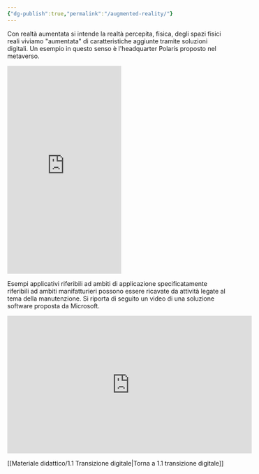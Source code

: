 ```yaml
---
{"dg-publish":true,"permalink":"/augmented-reality/"}
---
```


Con realtà aumentata si intende la realtà percepita, fisica, degli spazi fisici reali viviamo "aumentata" di caratteristiche aggiunte tramite soluzioni digitali. Un esempio in questo senso è l'headquarter Polaris proposto nel metaverso.

<iframe src="https://www.facebook.com/plugins/video.php?height=476&href=https%3A%2F%2Fwww.facebook.com%2FPolarisEngineeringSpa%2Fvideos%2F1210624446186261%2F&show_text=false&width=261&t=0" width="261" height="476" style="border:none;overflow:hidden" scrolling="no" frameborder="0" allowfullscreen="true" allow="autoplay; clipboard-write; encrypted-media; picture-in-picture; web-share" allowFullScreen="true"></iframe>

Esempi applicativi riferibili ad ambiti di applicazione specificatamente riferibili ad ambiti manifatturieri possono essere ricavate da attività legate al tema della manutenzione. Si riporta di seguito un video di una soluzione software proposta da Microsoft. 

<iframe width="560" height="315" src="https://www.youtube.com/embed/d3YT8j0yYl0" title="YouTube video player" frameborder="0" allow="accelerometer; autoplay; clipboard-write; encrypted-media; gyroscope; picture-in-picture" allowfullscreen></iframe>

[[Materiale didattico/1.1 Transizione digitale\|Torna a 1.1 transizione digitale]]